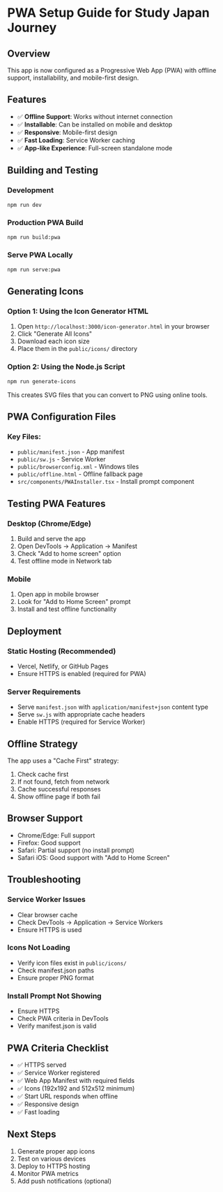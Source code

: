 # PWA Setup Guide for Study Japan Journey

## Overview
This app is now configured as a Progressive Web App (PWA) with offline support, installability, and mobile-first design.

## Features
- ✅ **Offline Support**: Works without internet connection
- ✅ **Installable**: Can be installed on mobile and desktop
- ✅ **Responsive**: Mobile-first design
- ✅ **Fast Loading**: Service Worker caching
- ✅ **App-like Experience**: Full-screen standalone mode

## Building and Testing

### Development
```bash
npm run dev
```

### Production PWA Build
```bash
npm run build:pwa
```

### Serve PWA Locally
```bash
npm run serve:pwa
```

## Generating Icons

### Option 1: Using the Icon Generator HTML
1. Open `http://localhost:3000/icon-generator.html` in your browser
2. Click "Generate All Icons"
3. Download each icon size
4. Place them in the `public/icons/` directory

### Option 2: Using the Node.js Script
```bash
npm run generate-icons
```
This creates SVG files that you can convert to PNG using online tools.

## PWA Configuration Files

### Key Files:
- `public/manifest.json` - App manifest
- `public/sw.js` - Service Worker
- `public/browserconfig.xml` - Windows tiles
- `public/offline.html` - Offline fallback page
- `src/components/PWAInstaller.tsx` - Install prompt component

## Testing PWA Features

### Desktop (Chrome/Edge)
1. Build and serve the app
2. Open DevTools → Application → Manifest
3. Check "Add to home screen" option
4. Test offline mode in Network tab

### Mobile
1. Open app in mobile browser
2. Look for "Add to Home Screen" prompt
3. Install and test offline functionality

## Deployment

### Static Hosting (Recommended)
- Vercel, Netlify, or GitHub Pages
- Ensure HTTPS is enabled (required for PWA)

### Server Requirements
- Serve `manifest.json` with `application/manifest+json` content type
- Serve `sw.js` with appropriate cache headers
- Enable HTTPS (required for Service Worker)

## Offline Strategy

The app uses a "Cache First" strategy:
1. Check cache first
2. If not found, fetch from network
3. Cache successful responses
4. Show offline page if both fail

## Browser Support
- Chrome/Edge: Full support
- Firefox: Good support
- Safari: Partial support (no install prompt)
- Safari iOS: Good support with "Add to Home Screen"

## Troubleshooting

### Service Worker Issues
- Clear browser cache
- Check DevTools → Application → Service Workers
- Ensure HTTPS is used

### Icons Not Loading
- Verify icon files exist in `public/icons/`
- Check manifest.json paths
- Ensure proper PNG format

### Install Prompt Not Showing
- Ensure HTTPS
- Check PWA criteria in DevTools
- Verify manifest.json is valid

## PWA Criteria Checklist
- ✅ HTTPS served
- ✅ Service Worker registered
- ✅ Web App Manifest with required fields
- ✅ Icons (192x192 and 512x512 minimum)
- ✅ Start URL responds when offline
- ✅ Responsive design
- ✅ Fast loading

## Next Steps
1. Generate proper app icons
2. Test on various devices
3. Deploy to HTTPS hosting
4. Monitor PWA metrics
5. Add push notifications (optional)
